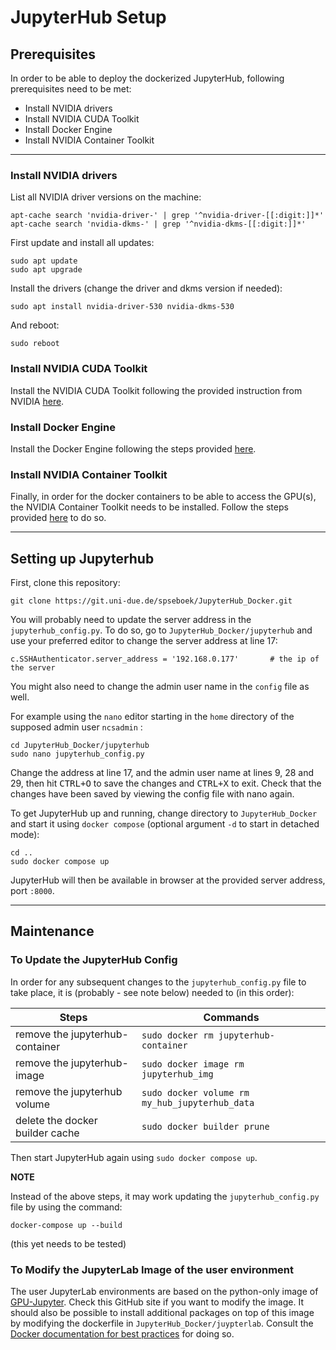 # JupyterHub Setup
## Prerequisites
In order to be able to deploy the dockerized JupyterHub, following prerequisites need to be met:
- Install NVIDIA drivers
- Install NVIDIA CUDA Toolkit
- Install Docker Engine
- Install NVIDIA Container Toolkit

--- 
  
### Install NVIDIA drivers
List all NVIDIA driver versions on the machine:

```
apt-cache search 'nvidia-driver-' | grep '^nvidia-driver-[[:digit:]]*'
apt-cache search 'nvidia-dkms-' | grep '^nvidia-dkms-[[:digit:]]*'
```

First update and install all updates:

```
sudo apt update
sudo apt upgrade
```

Install the drivers (change the driver and dkms version if needed):

```
sudo apt install nvidia-driver-530 nvidia-dkms-530
```

And reboot:

```
sudo reboot
```

### Install NVIDIA CUDA Toolkit
Install the NVIDIA CUDA Toolkit following the provided instruction from NVIDIA [here](https://docs.nvidia.com/cuda/cuda-installation-guide-linux/).

### Install Docker Engine
Install the Docker Engine following the steps provided [here](https://docs.docker.com/engine/install/ubuntu/).

### Install NVIDIA Container Toolkit
Finally, in order for the docker containers to be able to access the GPU(s), the NVIDIA Container Toolkit needs to be installed. Follow the steps provided [here](https://docs.nvidia.com/datacenter/cloud-native/container-toolkit/install-guide.html) to do so.

---

## Setting up Jupyterhub
First, clone this repository:
```
git clone https://git.uni-due.de/spseboek/JupyterHub_Docker.git 
```
You will probably need to update the server address in the `jupyterhub_config.py`. To do so, go to `JupyterHub_Docker/jupyterhub` and use your preferred editor to change the server address at line 17:
```
c.SSHAuthenticator.server_address = '192.168.0.177'       # the ip of the server
```
You might also need to change the admin user name in the `config` file as well.  

For example using the `nano` editor starting in the `home` directory of the supposed admin user `ncsadmin` :
```
cd JupyterHub_Docker/jupyterhub
sudo nano jupyterhub_config.py
```
Change the address at line 17, and the admin user name at lines 9, 28 and 29, then hit <kbd>CTRL+O</kbd> to save the changes and <kbd>CTRL+X</kbd> to exit. Check that the changes have been saved by viewing the config file with nano again. 

To get JupyterHub up and running, change directory to `JupyterHub_Docker` and start it using `docker compose` (optional argument `-d` to start in detached mode):
```
cd ..
sudo docker compose up
```
JupyterHub will then be available in browser at the provided server address, port `:8000`.

---

## Maintenance
### To Update the JupyterHub Config
In order for any subsequent changes to the `jupyterhub_config.py` file to take place, it is (probably - see note below) needed to (in this order):

| Steps | Commands |
| --- | --- |
| remove the jupyterhub-container | ``` sudo docker rm jupyterhub-container ``` |  
| remove the jupyterhub-image | ``` sudo docker image rm jupyterhub_img ``` |  
| remove the jupyterhub volume | ``` sudo docker volume rm my_hub_jupyterhub_data ``` |  
| delete the docker builder cache | ``` sudo docker builder prune ``` |  

Then start JupyterHub again using ``` sudo docker compose up ```.

**NOTE** 

Instead of the above steps, it may work updating the `jupyterhub_config.py` file by using the command:
```
docker-compose up --build
```
(this yet needs to be tested)

### To Modify the JupyterLab Image of the user environment
The user JupyterLab environments are based on the python-only image of [GPU-Jupyter](https://github.com/iot-salzburg/gpu-jupyter). Check this GitHub site if you want to modify the image. It should also be possible to install additional packages on top of this image by modifying the dockerfile in `JupyterHub_Docker/juypterlab`. Consult the [Docker documentation for best practices](https://docs.docker.com/develop/develop-images/dockerfile_best-practices/) for doing so.
